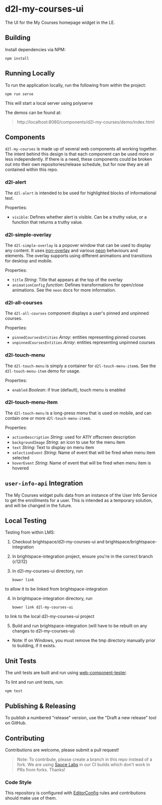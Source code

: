 # d2l-my-courses-ui

The UI for the My Courses homepage widget in the LE.

## Building

Install dependencies via NPM:

```shell
npm install
```

## Running Locally

To run the application locally, run the following from within the project:

```shell
npm run serve
```

This will start a local server using polyserve

The demos can be found at:
> http://localhost:8080/components/d2l-my-courses/demo/index.html

## Components

`d2l-my-courses` is made up of several web components all working together. The
intent behind this design is that each component can be used more or less
independently. If there is a need, these components could be broken out into
their own repositories/release schedule, but for now they are all contained
within this repo.

### d2l-alert

The `d2l-alert` is intended to be used for highlighted blocks of informational
text.

Properties:

- `visible`: Defines whether alert is visible. Can be a truthy value, or a
function that returns a truthy value.

### d2l-simple-overlay

The `d2l-simple-overlay` is a popover window that can be used to display any
content. It uses [iron-overlay](https://github.com/PolymerElements/iron-overlay-behavior)
and various [neon](https://elements.polymer-project.org/browse?package=neon-elements)
behaviours and elements. The overlay supports using different animations
and transitions for desktop and mobile.

Properties:

- `title` _String_: Title that appears at the top of the overlay
- `animationConfig` _function_: Defines transformations for open/close
animations. See the `neon` docs for more information.

### d2l-all-courses

The `d2l-all-courses` component displays a user's pinned and unpinned courses.

Properties:

- `pinnedCoursesEntities` _Array_: entities representing pinned courses
- `unpinnedCoursesEntities` _Array_: entities representing unpinned courses

### d2l-touch-menu

The `d2l-touch-menu` is simply a container for `d2l-touch-menu-item`s. See the
`d2l-touch-menu-item` demo for usage.

Properties:

- `enabled` _Boolean_: if true (default), touch menu is enabled

### d2l-touch-menu-item

The `d2l-touch-menu` is a long-press menu that is used on mobile, and can
contain one or more `d2l-touch-menu-item`s.

Properties:

- `actionDescription` _String_: used for A11Y offscreen description
- `backgroundImage` _String_: an icon to use for the menu item
- `text` _String_: Text to display on menu item
- `selectionEvent` _String_: Name of event that will be fired when menu item selected
- `hoverEvent` _String_: Name of event that will be fired when menu item is hovered

## `user-info-api` Integration

The My Courses widget pulls data from an instance of the User Info Service to
get the enrollments for a user. This is intended as a temporary solution, and
will be changed in the future.

## Local Testing

Testing from within LMS:

1. Checkout brightspace/d2l-my-courses-ui and brightspace/brightspace-integration

2. In brightspace-integration project, ensure you're in the correct branch (c12i12)

3. In d2l-my-courses-ui directory, run
	```shell
	bower link
	```
to allow it to be linked from brightspace-integration

4. In brightspace-integration directory, run
	```shell
	bower link d2l-my-courses-ui
	```
to link to the local d2l-my-courses-ui project

5. Build and run brightspace-integration (will have to be rebuilt on any changes to d2l-my-courses-ui)
 * Note: If on Windows, you must remove the tmp directory manually prior to building, if it exists.

## Unit Tests

The unit tests are built and run using [web-component-tester](https://github.com/Polymer/web-component-tester).

To lint and run unit tests, run:

```shell
npm test
```

## Publishing & Releasing

To publish a numbered "release" version, use the "Draft a new release" tool on GitHub.

## Contributing
Contributions are welcome, please submit a pull request!

> Note: To contribute, please create a branch in this repo instead of a fork.
We are using [Sauce Labs](https://saucelabs.com/) in our CI builds which don't
work in PRs from forks. Thanks!

### Code Style

This repository is configured with [EditorConfig](http://editorconfig.org) rules and
contributions should make use of them.
